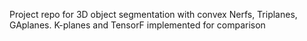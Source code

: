 <!-- model types:
- (semi) convex triplane
- convex ga planes (both fully convex and semi convex)
- nerf (baseline)
- convex nerf (works only with SC supervision, gates as k-mans svm weights) 

triplane_models:

ConvexTriplane(addlines=False)-- fully convex triplane
ConvexTriplane(addlines=True)-- fully convex GA plane

MiniTriplane(addlines=False, convex=False) -- baseline triplane (we modified it)
MiniTriplane(addlines=False, convex=True) -- semi convex triplane 
MiniTriplane(addlines=True, convex=False) -- GA plane 
MiniTriplane(addlines=True, convex=True) -- semi convex GA plane 

For projection supervision, run: triplane_new.py with the desired model
Foe SC supervision, run: sc_nerf_new.py
It has the following options:

if useTriplane:
model = MiniTriplane(convex=True, addlines=True) #addlines=True
elif useConvexTriplane:
model = ConvexTriplane(addlines=True)
elif useConvex:
if useNonconvexWeights:
    model = loadModel.get_model(device)
    #/home/irmak/convex_nerf/sc_nerf_4/model.pt
elif useSCplanes:
    model = load_SC_convex_net(device=device, hid_dim=256, inp_dim=in_features, num_reps=4)
else:
    model = MyFCConvexNet(in_features=in_features, hid_features=1024)
# model = loadModel.MyConvexNetFCThreeLayer(input_dim=in_features)
else:
model = Nerf(in_features=in_features, hid_features=256, out_features=1) -->

<!-- Project repo for 3D object segmentation with convex MLPs -->

Project repo for 3D object segmentation with convex Nerfs, Triplanes, GAplanes. K-planes and TensorF implemented for comparison
